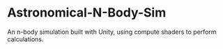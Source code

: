 # Astronomical-N-Body-Sim
An n-body simulation built with Unity, using compute shaders to perform calculations.
